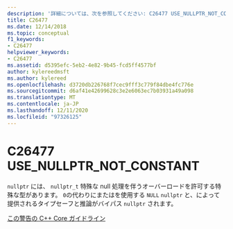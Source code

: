 ```yaml
---
description: '詳細については、次を参照してください: C26477 USE_NULLPTR_NOT_CONSTANT'
title: C26477
ms.date: 12/14/2018
ms.topic: conceptual
f1_keywords:
- C26477
helpviewer_keywords:
- C26477
ms.assetid: d5395efc-5eb2-4e82-9b45-fcd5ff4577bf
author: kylereedmsft
ms.author: kylereed
ms.openlocfilehash: d3720db226768f7cec9fff3c779f84dbe4fc776e
ms.sourcegitcommit: d6af41e42699628c3e2e6063ec7b03931a49a098
ms.translationtype: MT
ms.contentlocale: ja-JP
ms.lasthandoff: 12/11/2020
ms.locfileid: "97326125"
---
```

# <a name="c26477-use_nullptr_not_constant"></a>C26477 USE_NULLPTR_NOT_CONSTANT

`nullptr` には、 `nullptr_t` 特殊な null 処理を伴うオーバーロードを許可する特殊な型があります。 `0`の代わりにまたはを使用する `NULL` `nullptr` と、によって提供されるタイプセーフと推論がバイパス `nullptr` されます。

[この警告の C++ Core ガイドライン](https://github.com/isocpp/CppCoreGuidelines/blob/master/CppCoreGuidelines.md#Res-nullptr)
